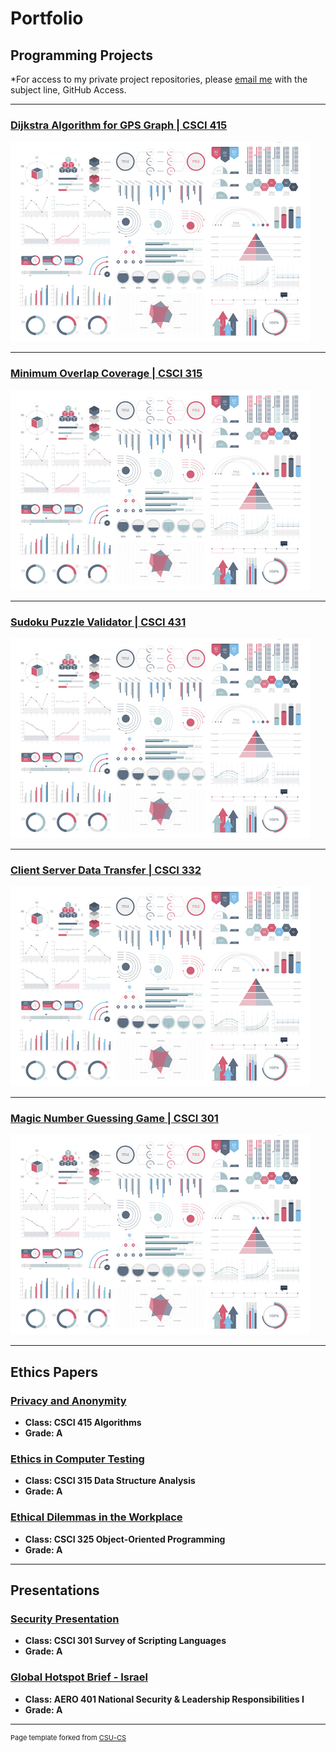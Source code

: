 Portfolio
=========

Programming Projects
--------------------

*For access to my private project repositories, please [email me](mailto:mdstargel@csustudent.net?subject=GitHub%20Access) with the subject line, GitHub Access.

---
### [Dijkstra Algorithm for GPS Graph | CSCI 415](project1)

![Project 1 Thumbnail Name](images/dummy_thumbnail.jpg)

---
### [Minimum Overlap Coverage | CSCI 315](project2)

![Project 2 Thumbnail Name](images/dummy_thumbnail.jpg)

---
### [Sudoku Puzzle Validator | CSCI 431](project2)

![Project 2 Thumbnail Name](images/dummy_thumbnail.jpg)

---
### [Client Server Data Transfer | CSCI 332](project3)

![Project 3 Thumbnail Name](images/dummy_thumbnail.jpg)

---
### [Magic Number Guessing Game | CSCI 301](project5)

![Project 4 Thumbnail Name](images/dummy_thumbnail.jpg)

---

Ethics Papers
-------------

### [Privacy and Anonymity](/pdf/CSCI_415_Ethics_Paper.pdf)

-   **Class: CSCI 415 Algorithms**  
-   **Grade: A**

### [Ethics in Computer Testing](/pdf/CSCI_315_Ethics_Paper.pdf)

-   **Class: CSCI 315 Data Structure Analysis** 
-   **Grade: A**

### [Ethical Dilemmas in the Workplace](/pdf/CSCI_325_Ethics_Paper.pdf)

-   **Class: CSCI 325 Object-Oriented Programming** 
-   **Grade: A**

---

Presentations
-------------

### [Security Presentation](/pdf/Security_Presentation.pdf)

- **Class: CSCI 301 Survey of Scripting Languages** 
- **Grade: A**


### [Global Hotspot Brief - Israel](/pdf/Stargel_Global_Hotspot_Brief.pdf)

- **Class: AERO 401 National Security & Leadership Responsibilities I** 
- **Grade: A**

---

<p style="font-size:11px">Page template forked from <a href="https://github.com/csu-cs/csci-portfolio">CSU-CS</a></p>
<!-- Remove above link if you don't want to attributive -->
